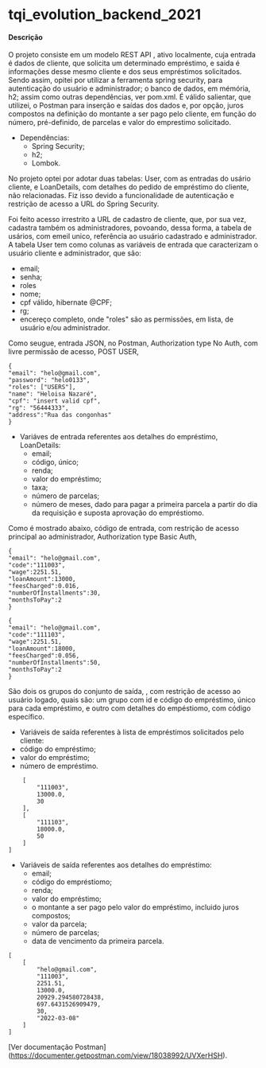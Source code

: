 # tqi_evolution_backend_2021
#### Descrição 
O projeto consiste em um modelo REST API , ativo localmente, cuja entrada é dados de cliente, que solicita um determinado empréstimo, e saida é informações desse mesmo cliente e dos seus empréstimos solicitados. Sendo assim, opitei por utilizar a ferramenta spring security, para autenticação do usuário e administrador; o banco de dados, em mémória, h2; assim como outras dependências, ver pom.xml. É válido salientar, que utilizei, o Postman para inserção e saídas dos dados e, por opção, juros compostos na definição do montante a ser pago pelo cliente, em função do número, pré-definido, de parcelas e valor do emprestimo solicitado. 

* Dependências:
  * Spring Security;
  * h2;
  * Lombok.

No projeto optei por adotar duas tabelas: User, com as entradas do usário cliente, e LoanDetails, com detalhes do pedido de empréstimo do cliente, não relacionadas. Fiz isso devido a funcionalidade de autenticação e restrição de acesso a URL do Spring Security.

Foi feito acesso irrestrito a URL de cadastro de cliente, que, por sua vez, cadastra também os administradores, povoando, dessa forma, a tabela de usários, com emeil unico, referência ao usuário cadastrado e administrador. A tabela User tem como colunas as variáveis de entrada que caracterizam o usuário cliente e administrador, que são:

  * email;
  * senha;
  * roles
  * nome;
  * cpf válido, hibernate @CPF;
  * rg;
  * encereço completo,
 onde "roles" são as permissões, em lista, de usuário e/ou administrador.

Como seugue, entrada JSON, no Postman, Authorization type No Auth,  com livre permissão de acesso, POST USER,

```
{
"email": "helo@gmail.com",
"password": "helo0133",
"roles": ["USERS"],
"name": "Heloisa Nazaré",
"cpf": "insert valid cpf",
"rg": "56444333",
"address":"Rua das congonhas"
}
```
 
* Variáves de entrada referentes aos detalhes do empréstimo, LoanDetails:
  * email;
  * código, único;
  * renda;
  * valor do empréstimo;
  * taxa;
  * número de parcelas;
  * número de meses, dado para pagar a primeira parcela a partir do dia da requisição e suposta aprovação do empréstiomo.

Como é mostrado abaixo, código de entrada, com restrição de acesso principal ao administrador, Authorization type Basic Auth,

```  
{
"email": "helo@gmail.com",
"code":"111003",
"wage":2251.51,
"loanAmount":13000,
"feesCharged":0.016,
"numberOfInstallments":30,
"monthsToPay":2
}  
```
```
{
"email": "helo@gmail.com",
"code":"111103",
"wage":2251.51,
"loanAmount":18000,
"feesCharged":0.056,
"numberOfInstallments":50,
"monthsToPay":2
}
```

São dois os grupos do conjunto de saída, , com restrição de acesso ao usuário logado, quais são: um grupo com id e código do empréstimo, único para cada empréstimo, e outro com detalhes do empéstiomo, com código específico.

* Variáveis de saída referentes à lista de empréstimos solicitados pelo cliente:
 * código do empréstimo;
 * valor do empréstimo;
 * número de empréstimo.

```[
    [
        "111003",
        13000.0,
        30
    ],
    [
        "111103",
        18000.0,
        50
    ]
]
```

* Variáveis de saída referentes aos detalhes do empréstimo:
  * email;
  * código do empréstiomo;
  * renda;
  * valor do empréstimo;
  * o montante a ser pago pelo valor do empréstimo, incluido juros compostos;
  * valor da parcela;
  * número de parcelas;
  * data de vencimento da primeira parcela.

```
[
    [
        "helo@gmail.com",
        "111003",
        2251.51,
        13000.0,
        20929.294580728438,
        697.6431526909479,
        30,
        "2022-03-08"
    ]
]
```

[Ver documentação Postman] (https://documenter.getpostman.com/view/18038992/UVXerHSH).


